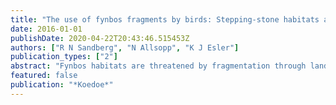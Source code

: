 ```yaml
---
title: "The use of fynbos fragments by birds: Stepping-stone habitats and resource refugia"
date: 2016-01-01
publishDate: 2020-04-22T20:43:46.515453Z
authors: ["R N Sandberg", "N Allsopp", "K J Esler"]
publication_types: ["2"]
abstract: "Fynbos habitats are threatened by fragmentation through land use and anthropogenic changes in fire regimes, leading to a loss of suitable habitat for birds. We investigated the response of fynbos-typical avifauna to fragmentation and postfire vegetation age in order to …"
featured: false
publication: "*Koedoe*"
---
```


